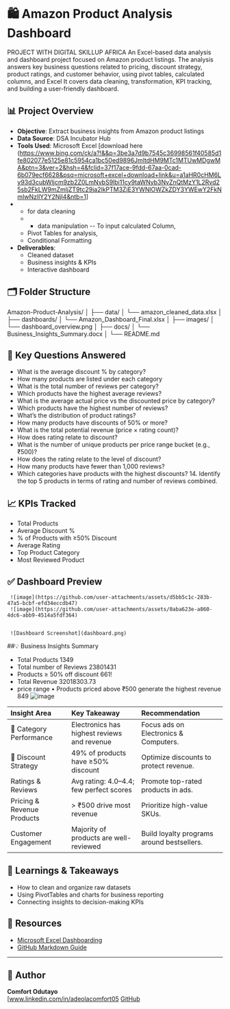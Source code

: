 # 🛍️ Amazon Product Analysis Dashboard
PROJECT WITH DIGITAL SKILLUP AFRICA
An Excel-based data analysis and dashboard project focused on Amazon product listings. The analysis answers key business questions related to pricing, discount strategy, product ratings, and customer behavior, using pivot tables, calculated columns, and Excel 
It covers data cleaning, transformation, KPI tracking, and building a user-friendly dashboard.
## 📊 Project Overview
- **Objective**: Extract business insights from Amazon product listings
- **Data Source**: DSA Incubator Hub
- **Tools Used**:
 Microsoft Excel [download here (https://www.bing.com/ck/a?!&&p=3be3a7d9b7545c36998561f40585d1fe802077e5125e81c5954ca1bc50ed9896JmltdHM9MTc1MTUwMDgwMA&ptn=3&ver=2&hsh=4&fclid=37f17ace-9fdd-67aa-0cad-6b079ecf6628&psq=microsoft+excel+download+link&u=a1aHR0cHM6Ly93d3cubWljcm9zb2Z0LmNvbS9lbi11cy9taWNyb3NvZnQtMzY1L2Rvd25sb2FkLW9mZmljZT9tc29ja2lkPTM3ZjE3YWNlOWZkZDY3YWEwY2FkNmIwNzllY2Y2NjI4&ntb=1]
- - for data cleaning
  - - data manipulation
  -- To input calculated Column,
  - Pivot Tables for analysis,
  - Conditional Formatting
- **Deliverables**:
  - Cleaned dataset
  - Business insights & KPIs
  - Interactive dashboard
## 🗂️ Folder Structure
Amazon-Product-Analysis/
│
├── data/
│   └── amazon_cleaned_data.xlsx
│
├── dashboards/
│   └── Amazon_Dashboard_Final.xlsx
│
├── images/
│   └── dashboard_overview.png
│
├── docs/
│   └── Business_Insights_Summary.docx
│
└── README.md

## 📌 Key Questions Answered

- What is the average discount % by category?
- How many products are listed under each category
- What is the total number of reviews per category?
- Which products have the highest average reviews?
- What is the average actual price vs the discounted price by category?
- Which products have the highest number of reviews?
- What’s the distribution of product ratings?
- How many products have discounts of 50% or more?
- What is the total potential revenue (price × rating count)?
- How does rating relate to discount?
- What is the number of unique products per price range bucket (e.g., ₹500)? 
- How does the rating relate to the level of discount? 
- How many products have fewer than 1,000 reviews? 
- Which categories have products with the highest discounts? 14. Identify the top 5 products in terms of rating and number of reviews combined.

## 📈 KPIs Tracked

- Total Products
- Average Discount %
- % of Products with ≥50% Discount
- Average Rating
- Top Product Category
- Most Reviewed Product

## ✅ Dashboard Preview
     ![image](https://github.com/user-attachments/assets/d5bb5c1c-283b-47a5-bcbf-efd34eccdb47)
     ![image](https://github.com/user-attachments/assets/0aba623e-a860-4dc6-abb9-4514a5fdf364)


     ![Dashboard Screenshot](dashboard.png)

##💡 Business Insights Summary
- Total Products  1349
- Total number of Reviews   23801431
- Products ≥ 50% off discount  661!
- Total Revenue   32018303.73
- price range •	Products priced above ₹500 generate the highest revenue  849
![image](https://github.com/user-attachments/assets/ddb42bd0-4acf-47e7-907e-df50fa2f53c1)


|Insight Area	|    Key Takeaway|	     Recommendation
|:------------|:---------------|:-------------------
|🔢 Category Performance|	Electronics has highest reviews and revenue|	Focus ads on Electronics & Computers.
|🔻 Discount Strategy|	49% of products have ≥50% discount| Optimize discounts to protect revenue.
| Ratings & Reviews| 	Avg rating: 4.0–4.4; few perfect scores|	Promote top-rated products in ads.
|Pricing & Revenue	Products | > ₹500 drive most revenue | Prioritize high-value SKUs.
| Customer Engagement	| Majority of products are well-reviewed|	Build loyalty programs around bestsellers.

## 🧠 Learnings & Takeaways

- How to clean and organize raw datasets
- Using PivotTables and charts for business reporting
- Connecting insights to decision-making KPIs

## 📎 Resources

- [Microsoft Excel Dashboarding](https://support.microsoft.com/excel)
- [GitHub Markdown Guide](https://guides.github.com/features/mastering-markdown/)


---

## 🙌 Author

**Comfort Odutayo**  
[www.linkedin.com/in/adeolacomfort05
 [GitHub](https://github.com/aloeda05)
